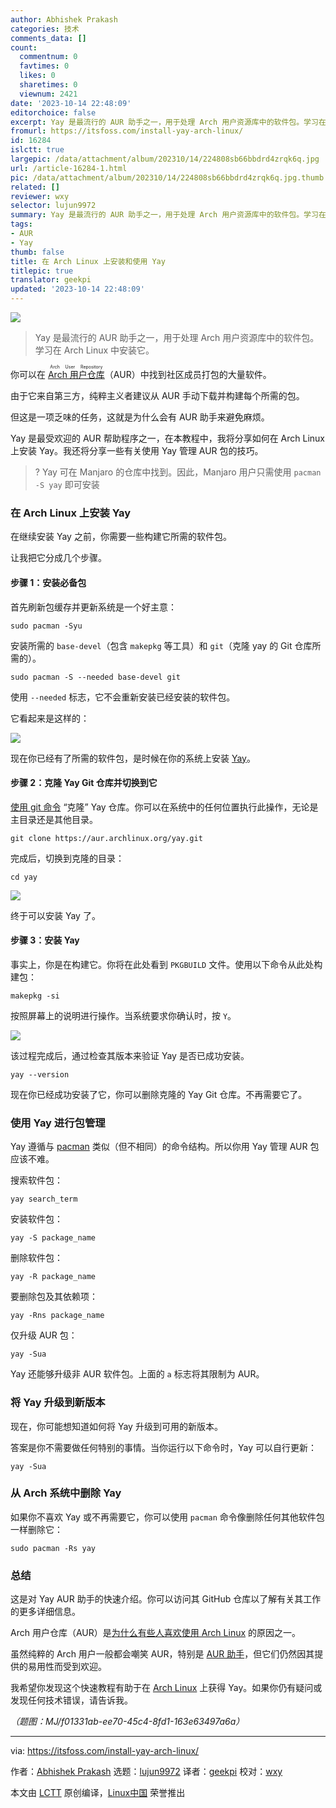 ```yaml
---
author: Abhishek Prakash
categories: 技术
comments_data: []
count:
  commentnum: 0
  favtimes: 0
  likes: 0
  sharetimes: 0
  viewnum: 2421
date: '2023-10-14 22:48:09'
editorchoice: false
excerpt: Yay 是最流行的 AUR 助手之一，用于处理 Arch 用户资源库中的软件包。学习在 Arch Linux 中安装它。
fromurl: https://itsfoss.com/install-yay-arch-linux/
id: 16284
islctt: true
largepic: /data/attachment/album/202310/14/224808sb66bbdrd4zrqk6q.jpg
url: /article-16284-1.html
pic: /data/attachment/album/202310/14/224808sb66bbdrd4zrqk6q.jpg.thumb.jpg
related: []
reviewer: wxy
selector: lujun9972
summary: Yay 是最流行的 AUR 助手之一，用于处理 Arch 用户资源库中的软件包。学习在 Arch Linux 中安装它。
tags:
- AUR
- Yay
thumb: false
title: 在 Arch Linux 上安装和使用 Yay
titlepic: true
translator: geekpi
updated: '2023-10-14 22:48:09'
---
```


![](/data/attachment/album/202310/14/224808sb66bbdrd4zrqk6q.jpg)



> 
> Yay 是最流行的 AUR 助手之一，用于处理 Arch 用户资源库中的软件包。学习在 Arch Linux 中安装它。
> 
> 
> 


你可以在 <ruby> <a href="https://itsfoss.com/aur-arch-linux/">  Arch 用户仓库 </a> <rt>  Arch User Repository </rt></ruby>（AUR）中找到社区成员打包的大量软件。


由于它来自第三方，纯粹主义者建议从 AUR 手动下载并构建每个所需的包。


但这是一项乏味的任务，这就是为什么会有 AUR 助手来避免麻烦。


Yay 是最受欢迎的 AUR 帮助程序之一，在本教程中，我将分享如何在 Arch Linux 上安装 Yay。我还将分享一些有关使用 Yay 管理 AUR 包的技巧。



> 
> ? Yay 可在 Manjaro 的仓库中找到。因此，Manjaro 用户只需使用 `pacman -S yay` 即可安装
> 
> 
> 


### 在 Arch Linux 上安装 Yay


在继续安装 Yay 之前，你需要一些构建它所需的软件包。


让我把它分成几个步骤。


#### 步骤 1：安装必备包


首先刷新包缓存并更新系统是一个好主意：



```
sudo pacman -Syu

```

安装所需的 `base-devel`（包含 `makepkg` 等工具）和 `git`（克隆 yay 的 Git 仓库所需的）。



```
sudo pacman -S --needed base-devel git

```

使用 `--needed` 标志，它不会重新安装已经安装的软件包。


它看起来是这样的：


![](/data/attachment/album/202310/14/224809dpa4pvt60k09bt4k.png)


现在你已经有了所需的软件包，是时候在你的系统上安装 [Yay](https://github.com/Jguer/yay)。


#### 步骤 2：克隆 Yay Git 仓库并切换到它


[使用 git 命令](https://itsfoss.com/basic-git-commands-cheat-sheet/) “克隆” Yay 仓库。你可以在系统中的任何位置执行此操作，无论是主目录还是其他目录。



```
git clone https://aur.archlinux.org/yay.git

```

完成后，切换到克隆的目录：



```
cd yay

```

![](/data/attachment/album/202310/14/224809owwm5kc2cqicz6g6.png)


终于可以安装 Yay 了。


#### 步骤 3：安装 Yay


事实上，你是在构建它。你将在此处看到 `PKGBUILD` 文件。使用以下命令从此处构建包：



```
makepkg -si

```

按照屏幕上的说明进行操作。当系统要求你确认时，按 `Y`。


![](/data/attachment/album/202310/14/224810yh0yhlklkym5kzkw.png)


该过程完成后，通过检查其版本来验证 Yay 是否已成功安装。



```
yay --version

```

现在你已经成功安装了它，你可以删除克隆的 Yay Git 仓库。不再需要它了。


### 使用 Yay 进行包管理


Yay 遵循与 [pacman](https://itsfoss.com/pacman-command/) 类似（但不相同）的命令结构。所以你用 Yay 管理 AUR 包应该不难。


搜索软件包：



```
yay search_term

```

安装软件包：



```
yay -S package_name

```

删除软件包：



```
yay -R package_name

```

要删除包及其依赖项：



```
yay -Rns package_name

```

仅升级 AUR 包：



```
yay -Sua

```

Yay 还能够升级非 AUR 软件包。上面的 `a` 标志将其限制为 AUR。


### 将 Yay 升级到新版本


现在，你可能想知道如何将 Yay 升级到可用的新版本。


答案是你不需要做任何特别的事情。当你运行以下命令时，Yay 可以自行更新：



```
yay -Sua

```

### 从 Arch 系统中删除 Yay


如果你不喜欢 Yay 或不再需要它，你可以使用 `pacman` 命令像删除任何其他软件包一样删除它：



```
sudo pacman -Rs yay

```

### 总结


这是对 Yay AUR 助手的快速介绍。你可以访问其 GitHub 仓库以了解有关其工作的更多详细信息。


Arch 用户仓库（AUR）是[为什么有些人喜欢使用 Arch Linux](https://itsfoss.com/why-arch-linux/) 的原因之一。


虽然纯粹的 Arch 用户一般都会嘲笑 AUR，特别是 [AUR 助手](https://itsfoss.com/best-aur-helpers/)，但它们仍然因其提供的易用性而受到欢迎。


我希望你发现这个快速教程有助于在 [Arch Linux](https://archlinux.org/) 上获得 Yay。如果你仍有疑问或发现任何技术错误，请告诉我。


*（题图：MJ/f01331ab-ee70-45c4-8fd1-163e63497a6a）*




---


via: <https://itsfoss.com/install-yay-arch-linux/>


作者：[Abhishek Prakash](https://itsfoss.com/author/abhishek/) 选题：[lujun9972](https://github.com/lujun9972) 译者：[geekpi](https://github.com/geekpi) 校对：[wxy](https://github.com/wxy)


本文由 [LCTT](https://github.com/LCTT/TranslateProject) 原创编译，[Linux中国](https://linux.cn/) 荣誉推出